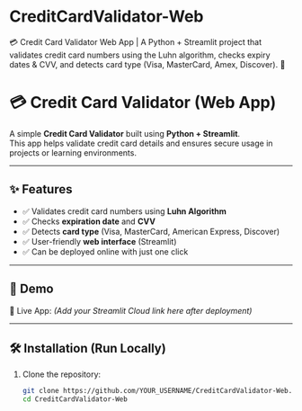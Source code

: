 # CreditCardValidator-Web
💳 Credit Card Validator Web App | A Python + Streamlit project that validates credit card numbers using the Luhn algorithm, checks expiry dates &amp; CVV, and detects card type (Visa, MasterCard, Amex, Discover). 🚀

# 💳 Credit Card Validator (Web App)

A simple **Credit Card Validator** built using **Python + Streamlit**.  
This app helps validate credit card details and ensures secure usage in projects or learning environments.

---

## ✨ Features
- ✅ Validates credit card numbers using **Luhn Algorithm**
- ✅ Checks **expiration date** and **CVV**
- ✅ Detects **card type** (Visa, MasterCard, American Express, Discover)
- ✅ User-friendly **web interface** (Streamlit)
- ✅ Can be deployed online with just one click

---

## 🚀 Demo
🔗 Live App: *(Add your Streamlit Cloud link here after deployment)*

---

## 🛠️ Installation (Run Locally)

1. Clone the repository:
   ```bash
   git clone https://github.com/YOUR_USERNAME/CreditCardValidator-Web.git
   cd CreditCardValidator-Web
